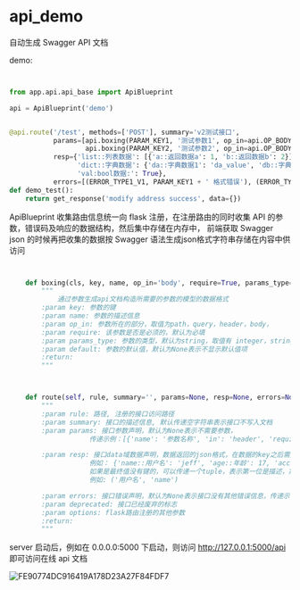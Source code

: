 # api_demo
自动生成 Swagger API 文档

demo:

```python


from app.api.api_base import ApiBlueprint

api = ApiBlueprint('demo')


@api.route('/test', methods=['POST'], summary='v2测试接口',
           params=[api.boxing(PARAM_KEY1, '测试参数1', op_in=api.OP_BODY, require=False, params_type=api.TYPE_INT),
                   api.boxing(PARAM_KEY2, '测试参数2', op_in=api.OP_BODY, params_type=api.TYPE_STRING)],
           resp={'list::列表数据': [{'a::返回数据a': 1, 'b::返回数据b': 2}],
                 'dict::字典数据': {'da::字典数据1': 'da_value', 'db::字典数据2': 2},
                 'val:bool数据:': True},
           errors=[(ERROR_TYPE1_V1, PARAM_KEY1 + ' 格式错误'), (ERROR_TYPE2_V2, '数据异常')])
def demo_test():
    return get_response('modify address success', data={})
```

ApiBlueprint 收集路由信息统一向 flask 注册，在注册路由的同时收集 API 的参数，错误码及响应的数据结构，然后集中存储在内存中，
前端获取 Swagger json 的时候再把收集的数据按 Swagger 语法生成json格式字符串存储在内容中供访问

```python


    def boxing(cls, key, name, op_in='body', require=True, params_type='string', default=None):
        """
            通过参数生成api文档构造所需要的参数的模型的数据格式
        :param key: 参数的键
        :param name: 参数的描述信息
        :param op_in: 参数所在的部分，取值为path，query，header，body，
        :param require: 该参数是否是必须的，默认为必填
        :param params_type: 参数的类型，默认为string，取值有 integer，string，boolean，number，array，object，注意文件类型也是用string
        :param default: 参数的默认值，默认为None表示不显示默认值项
        :return:
        """



    def route(self, rule, summary='', params=None, resp=None, errors=None, deprecated=False, **options):
        """
        :param rule: 路径, 注册的接口访问路径
        :param summary: 接口的描述信息, 默认传递空字符串表示接口不写入文档
        :param params: 接口参数声明，默认为None表示不需要参数，
                    传递示例：[{'name': '参数名称', 'in': 'header', 'require': true, 'type': 'string'}, ...]

        :param resp: 接口data域数据声明，数据返回的json格式，在数据的key之后需要以::间隔中文描述，
                    例如： {'name::用户名': 'jeff', 'age::年龄': 17, 'account::用户账号': '1234567', ...}
                    如果是最终值没有键的，可以传递一个tuple，表示第一位是描述，第二位是示例值
                    例如: ('用户名', 'name')

        :param errors: 接口错误声明，默认为None表示接口没有其他错误信息，传递示例：[(error_code, desc), ...]
        :param deprecated: 接口已经废弃的标志
        :param options: flask路由注册的其他参数
        :return:
        """
```


server 启动后，例如在 0.0.0.0:5000 下启动，则访问 http://127.0.0.1:5000/api 即可访问在线 api 文档

![FE90774DC916419A178D23A27F84FDF7](https://cdn.ibeelink.com/FE90774DC916419A178D23A27F84FDF7.png)
